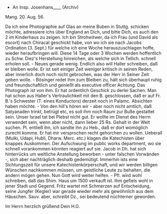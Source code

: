 + An Insp. Josenhans____ (Archiv)

 Mang. 20. Aug. 56.

Da ich eine Photographie auf Glas an meine Buben in Stuttg. schicken möchte, adressiere ichs über England an Dich, und bitte Dich, es auch den 2 im Kinderhaus zu zeigen. Ich bin Strohwitwer, da ich Frau (und David als escort) nach Chiracal geschickt habe, von wo ich sie nach Jacobs Ordination (3. Sept.) für welche ich eine Woche herauszuschlagen hoffe, wieder heraufbringen will. Diese 14 Tage oder 3 Wochen werden hoffentlich zu Schw. Diez's Herstellung hinreichen, als welche sich in Tellich. schnell erholen soll. - Neues gerade wenig. Endlich also will Haller schreiben, daß er bleiben wolle. Er ist seit einiger Zeit weniger kritisch in seinen Reden, aber innerlich doch noch nicht gebrochen, was der Herr in Seiner Zeit geben wolle. - Bösinger redet ihm zum Bleiben zu, hält sich überhaupt ruhig und freundschaftlich und genießt als executive officer Achtung. Das Photograph ist von ihm. Er hat ordentlich Geschick zu derlei Sachen. Man hat schon aus Haller's Vertraulichkeit mit den B. geschlossen, daß er auf Fr. B.'s Schwester (T. eines Konductors) derzeit noch in Palamc. Absichten haben möchte. - Von den hill's hören wir - aber noch nicht amtlich, daß Satyanaden trinkt, betrügt etc, es soll ihm noch Raum zur Buße gestattet sein. Unser Israel tat bei Plebst nicht gut. Er wollte im Dienst des Herrn verwendet sein, wenn aber nicht, dann lieber 25 Rs. Gehalt in der Welt suchen. Pl. entließ ihn, ich sandte ihn zu Heb., daß er dort womöglich zurecht komme. Er hat mir versprochen recht gehorchen zu wollen. Ueberall (Mulki, Udapi, Hubli, Dharw. Merc. etc.) klagen die Katechisten über knappes Auskommen. Der Aufschwung im public works department, wo sie schnell vorankommen könnten reagiert auf sie. Jacob in Dh. hat sich hinterrücks um weltliche Anstellung beworben - unter falschen Vorwänden -, sich aber nachträglich deshalb gedemütigt. Immerhin ists eine Sichtungszeit für unsere Katechistenkörperschaft, und wir werden billigen Wünschen nachkommen müssen, um geistliche Leute zu behalten, die andern mögen gehen. Nun Gott wird weiter helfen. - Pfl. wird wohl schreiben, daß das Shim. Haus um 1500 verkauft ist. Ihm gefiels wohl in jener Stadt und Gegend. Fritz wartet mit Schmerzen auf Entscheidung, seine Jungfer (Kegler) war gerade wieder mehr als gewöhnlich aus dem Häuschen. Sauv. aber, schreibt Dz., sei bedeutend nüchterner geworden.

Im Herrn herzlich grüßend
 Dein H.G.

